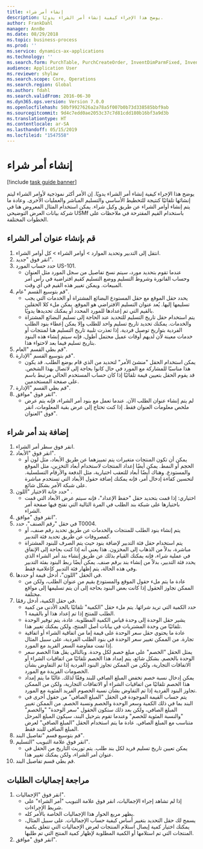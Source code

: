 ```yaml
---
title: إنشاء أمر شراء
description: يوضح هذا الإجراء كيفية إنشاء أمر الشراء يدويًا.
author: FrankDahl
manager: AnnBe
ms.date: 08/29/2018
ms.topic: business-process
ms.prod: ''
ms.service: dynamics-ax-applications
ms.technology: ''
ms.search.form: PurchTable, PurchCreateOrder, InventDimParmFixed, InventItemIdLookupPurchase, InventProductDimensionLookup, PurchTotals
audience: Application User
ms.reviewer: shylaw
ms.search.scope: Core, Operations
ms.search.region: Global
ms.author: fdahl
ms.search.validFrom: 2016-06-30
ms.dyn365.ops.version: Version 7.0.0
ms.openlocfilehash: 50bf9927626a2a78a5f007b0b73d338585bbf9ab
ms.sourcegitcommit: 9d4c7edd0ae2053c37c7d81cdd180b16bf3a9d3b
ms.translationtype: HT
ms.contentlocale: ar-SA
ms.lasthandoff: 05/15/2019
ms.locfileid: "1547558"
---
```

# <a name="create-a-purchase-order"></a>إنشاء أمر شراء

[!include [task guide banner](../../includes/task-guide-banner.md)]

يوضح هذا الإجراء كيفية إنشاء أمر الشراء يدويًا. إن الأمر أكثر نموذجية لأوامر الشراء ليتم إنشائها تلقائيًا كنتيجة للتخطيط الأساسي والتسليم المباشر والعمليات الأخرى. وعادة ما يتم إنشاء أوامر الشراء عن طريق وكيل شراء. يمكن استخدام المثال المعروض هنا في شركة بيانات العرض التوضيحي USMf باستخدام القيم المقترحة في ملاحظات على الخطوات المختلفة.


## <a name="create-the-purchase-order-header"></a>قم بإنشاء عنوان أمر الشراء
1. انتقل إلى التدبير وتحديد الموارد > أوامر الشراء > كل أوامر الشراء.
2. انقر فوق "جديد".
3. حدد حساب المورد US-101.
    * عندما تقوم بتحديد مورد، سيتم نسخ تفاصيل من سجل المورد مثل العنوان وحساب الفاتورة وشروط التسليم ووضع التسليم كقيم افتراضية في رأس أمر المبيعات‬. ويمكن تغيير هذه القيم في أي وقت.  
4. قم بتوسيع القسم "عام".
    * يحدد حقل الموقع مع حقل المستودع البضائع المشتراة أو الخدمات التي يجب تسليمها إليها. يُعد عنوان التسليم الافتراضي هو الموقع. يمكن ملء كلا الحقلين بالقيم التي تم إعدادها للمورد المحدد أو يمكنك تحديدها يدويًا.  
    * يتم استخدام حقل تاريخ التسليم للتحديد عند الحاجة إلى تسليم البضائع المشتراة والخدمات. يمكنك تحديد تاريخ تسليم واحد للطلب وإلا يمكن إعطاء بنود الطلب الفردية بتواريخ توصيل فردية. إذا تعذرت تلبية تاريخ التسليم هنا لمنتجات أو خدمات معينة لأن لديهم أوقات عميل محتمل أطول، فإنه سيتم إنشاء هذه البنود بتاريخ تسليم فيما بعد لاحتواء هذا.  
5. قم بطي القسم "العام".
6. قم بتوسيع القسم "الإدارة".
    * يمكن استخدام الحقل "منشئ الأمر" لتحديد من الذي قام بوضع الطلب. قد يكون هذا مناسبًا للمشاركة مع المورد في حال كانوا بحاجة إلى لاتصال بهذا الشخص. قد يقوم الحقل بتعيين قيمة تلقائيًا إذا كان حساب المستخدم الحالي مرتبط باسم على صفحة المستخدمين.  
7. قم بطي القسم "الإدارة".
8. انقر فوق "موافق".
    * لم يتم إنشاء عنوان الطلب الآن. عندما تعمل مع بنود أمر الشراء، فإنه يتم عرض ملخص معلومات العنوان فقط. إذا كنت تحتاج إلى عرض بقية المعلومات، انقر فوق "العنوان".  

## <a name="add-a-purchase-order-line"></a>إضافة بند أمر شراء
1. انقر فوق سطر أمر الشراء.
2. انقر فوق "الأبعاد".
    * يمكن أن تكون المنتجات متغيرات يتم تمييزهما عن طريق الأبعاد، مثل لون أو الحجم أو النمط. يمكن أيضًا إعداد المنتجات لاستخدام أبعاد التخزين، مثل الموقع والمستودع. وهناك أيضًا أبعاد للتعقب اختيارية، مثل الدفعة والأرقام التسلسلية. لتحسين كفاءة إدخال أمر، فإنه يمكنك إضافة حقول الأبعاد التي تستخدم مباشرة على شبكة الأمر بشكل شائع.  
3. حدد خانة الاختيار "اللون" .
    * اختياري: إذا قمت بتحديد حقل "حفظ الإعداد"، فإنه سيتم عرض الأبعاد التي قمت باختيارها على شبكة بند الطلب في المرة التالية التي تفتح فيها صفحة أمر الشراء.  
4. انقر فوق "موافق".
5. في حقل "رقم الصنف"، حدد T0004.
    * يتم إنشاء بنود الطلب للمنتجات والخدمات عن طريق تحديد رقم صنف، أو كمصروفات عن طريق تحديد فئة التدبير.  
    * يتم استخدام حقل فئة التدبير لإضافة بنود حيث يتم الصرف للبنود المشتراة مباشرة، بدلاً من الذهاب إلى المخزون. هذا يعني أنه إذا كنت بحاجة إلى الإنفاق في عملية شراء، فإنه يمكنك القيام بذلك عن طريق إنشاء بند أمر الشراء الذي يحدد فئة التدبير، بدلاً من إنشاء بند برقم صنف. يمكن أيضًا ربط البنود بفئة التدبير وفي هذه الحالة، يتم إظهار فئة التدبير كإعلامية فقط.  
6. في الحقل "اللون"، أدخل قيمة أو حددها.
    * عادة ما يتم ملء حقول الموقع والمستودع بقيم من عنوان الطلب، ولكن من الممكن تجاوز الحقول إذا كانت بعض البنود بحاجة إلى أن يتم تسليمها إلى مواقع مختلفة.  
7. في حقل الكمية، أدخل رقمًا.
    * حدد الكمية التي تريد شرائها. يتم ملء حقل "الكمية" تلقائيًا بالحد الأدنى من كمية الطلب للمنتج إذا تم إعداد هذا أو بالقيمة 1.  
    * يشير حقل الوحدة إلى وحدة قياس الكمية المطلوبة. عادة، يتم توفير الوحدة تلقائيًا من وحدة المشتريات في بيانات أصل المنتج، ولكن يمكنك تغيير هذا.  
    * عادة ما يحتوي حقل سعر الوحدة على قيمة إما من اتفاقية الشراء أو اتفاقية تجارة. من الممكن تغيير سعر الوحدة في بنود الطلب الفردية، على سبيل المثال إذا تمت مفاوضة السعر الفريد مع المورد.  
    * يمثل الحقل "الخصم" على مبلغ خصم لكل وحدة. وبالتالي يقل هذا الخصم سعر الوحدة بالخصم. بشكل شائع، يتم إمداد هذا الخصم تلقائيًا من اتفاقيات الشراء أو الاتفاقات التجارية، ولكن من الممكن تجاوز البنود الفردية إذا تم التفاوض بشأن الخصومات الفريدة مع المورد.  
    * يمكن إدخال نسبة خصم تخفض المبلغ الصافي للبند وفقًا لذلك. غالبًا ما يتم إمداد هذا الخصم تلقائيًا من اتفاقيات الشراء أو الاتفاقات التجارية، ولكن من الممكن تجاوز البنود الفردية إذا تم التفاوض بشأن نسبة الخصوم الفريد المئوية مع المورد.  
    * يتم حساب القيمة الموجودة في الحقل "المبلغ الصافي" من حقول أخرى في البند بما في ذلك الكمية وسعر الوحدة والخصم ونسبة الخصم. من الممكن تغيير المبلغ الصافي، ولكن بعد ذلك ستكون الحقول "سعر الوحدة" "والخصم" "والنسبة المئوية للخصم" وعندما تقوم بترحيل البند، سيكون المبلغ المرحل متناسب مع المبلغ الصافي. عادة ما يتم استخدام الحقل "المبلغ الصافي" لعرض المبلغ الصافي للبند فقط.  
8. قم بتوسيع قسم "تفاصيل البند".
9. انقر فوق علامة التبويب "التسليم".
    * يمكن تعيين تاريخ تسليم فريد لكل بند طلب. يتم توريث التاريخ من الحقل في عنوان أمر الشراء، ولكن يمكنك تغيير هذا.  
10. قم بطي قسم تفاصيل البند.

## <a name="review-order-totals"></a>مراجعة إجماليات الطلبات
1. انقر فوق "الإجماليات".
    * إذا لم تشاهد إجراء الإجماليات، انقر فوق علامة التبويب "أمر الشراء" على شريط الإجراءات.  
    * يظهر مربع الحوار هذا الإجماليات الخاصة بالأمر كله.  
    * يسمح لك حقل التحديد بتغيير أساس كيفية حساب الإجماليات. على سبيل المثال، يمكنك اختيار كمية إيصال استلام المنتجات لعرض الإجماليات التي تتعلق بكمية المنتجات التي تم استلامها أو الكمية المطلوبة لإظهار كمية المنتج التي تم طلبها.  
2. انقر فوق "موافق".

